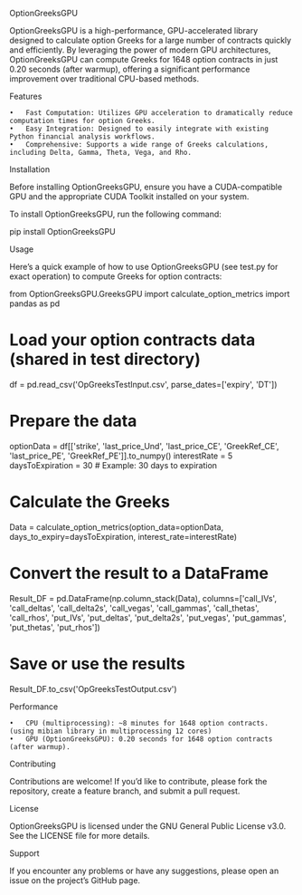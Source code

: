 OptionGreeksGPU

OptionGreeksGPU is a high-performance, GPU-accelerated library designed to calculate option Greeks for a large number of contracts quickly and efficiently. By leveraging the power of modern GPU architectures, OptionGreeksGPU can compute Greeks for 1648 option contracts in just 0.20 seconds (after warmup), offering a significant performance improvement over traditional CPU-based methods.

Features

	•	Fast Computation: Utilizes GPU acceleration to dramatically reduce computation times for option Greeks.
	•	Easy Integration: Designed to easily integrate with existing Python financial analysis workflows.
	•	Comprehensive: Supports a wide range of Greeks calculations, including Delta, Gamma, Theta, Vega, and Rho.

Installation

Before installing OptionGreeksGPU, ensure you have a CUDA-compatible GPU and the appropriate CUDA Toolkit installed on your system.

To install OptionGreeksGPU, run the following command:

pip install OptionGreeksGPU

Usage

Here’s a quick example of how to use OptionGreeksGPU (see test.py for exact operation) to compute Greeks for option contracts:

from OptionGreeksGPU.GreeksGPU import calculate_option_metrics
import pandas as pd

# Load your option contracts data (shared in test directory)
df = pd.read_csv('OpGreeksTestInput.csv', parse_dates=['expiry', 'DT'])

# Prepare the data
optionData = df[['strike', 'last_price_Und', 'last_price_CE', 'GreekRef_CE', 'last_price_PE', 'GreekRef_PE']].to_numpy()
interestRate = 5
daysToExpiration = 30  # Example: 30 days to expiration

# Calculate the Greeks
Data = calculate_option_metrics(option_data=optionData, days_to_expiry=daysToExpiration, interest_rate=interestRate)

# Convert the result to a DataFrame
Result_DF = pd.DataFrame(np.column_stack(Data), columns=['call_IVs', 'call_deltas', 'call_delta2s', 'call_vegas', 'call_gammas', 'call_thetas', 'call_rhos', 'put_IVs', 'put_deltas', 'put_delta2s', 'put_vegas', 'put_gammas', 'put_thetas', 'put_rhos'])

# Save or use the results
Result_DF.to_csv('OpGreeksTestOutput.csv')

Performance

	•	CPU (multiprocessing): ~8 minutes for 1648 option contracts. (using mibian library in multiprocessing 12 cores)
	•	GPU (OptionGreeksGPU): 0.20 seconds for 1648 option contracts (after warmup).

Contributing

Contributions are welcome! If you’d like to contribute, please fork the repository, create a feature branch, and submit a pull request.

License

OptionGreeksGPU is licensed under the GNU General Public License v3.0. See the LICENSE file for more details.

Support

If you encounter any problems or have any suggestions, please open an issue on the project’s GitHub page.